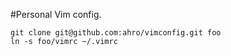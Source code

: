 #Personal Vim config.

    git clone git@github.com:ahro/vimconfig.git foo
    ln -s foo/vimrc ~/.vimrc
